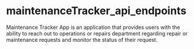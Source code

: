 # maintenanceTracker_api_endpoints
Maintenance Tracker App is an application that provides users with the ability to reach out to operations or repairs department regarding repair or maintenance requests and monitor the status of their request.

